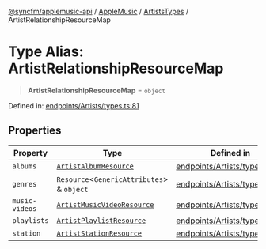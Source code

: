 [@syncfm/applemusic-api](../../../../../../globals.md) / [AppleMusic](../../../index.md) / [ArtistsTypes](../index.md) / ArtistRelationshipResourceMap

# Type Alias: ArtistRelationshipResourceMap

> **ArtistRelationshipResourceMap** = `object`

Defined in: [endpoints/Artists/types.ts:81](https://github.com/sync-fm/applemusic-api/blob/9471caba6a6b5bc92263ffc6e5d9c04672ec1f7f/src/endpoints/Artists/types.ts#L81)

## Properties

| Property | Type | Defined in |
| ------ | ------ | ------ |
| <a id="albums"></a> `albums` | [`ArtistAlbumResource`](ArtistAlbumResource.md) | [endpoints/Artists/types.ts:82](https://github.com/sync-fm/applemusic-api/blob/9471caba6a6b5bc92263ffc6e5d9c04672ec1f7f/src/endpoints/Artists/types.ts#L82) |
| <a id="genres"></a> `genres` | `Resource`\<`GenericAttributes`\> & `object` | [endpoints/Artists/types.ts:83](https://github.com/sync-fm/applemusic-api/blob/9471caba6a6b5bc92263ffc6e5d9c04672ec1f7f/src/endpoints/Artists/types.ts#L83) |
| <a id="music-videos"></a> `music-videos` | [`ArtistMusicVideoResource`](ArtistMusicVideoResource.md) | [endpoints/Artists/types.ts:84](https://github.com/sync-fm/applemusic-api/blob/9471caba6a6b5bc92263ffc6e5d9c04672ec1f7f/src/endpoints/Artists/types.ts#L84) |
| <a id="playlists"></a> `playlists` | [`ArtistPlaylistResource`](ArtistPlaylistResource.md) | [endpoints/Artists/types.ts:85](https://github.com/sync-fm/applemusic-api/blob/9471caba6a6b5bc92263ffc6e5d9c04672ec1f7f/src/endpoints/Artists/types.ts#L85) |
| <a id="station"></a> `station` | [`ArtistStationResource`](ArtistStationResource.md) | [endpoints/Artists/types.ts:86](https://github.com/sync-fm/applemusic-api/blob/9471caba6a6b5bc92263ffc6e5d9c04672ec1f7f/src/endpoints/Artists/types.ts#L86) |
